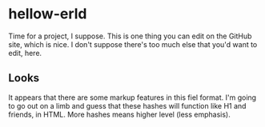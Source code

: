# hellow-erld
Time for a project, I suppose.
This is one thing you can edit on the GitHub site, which is nice. I don't suppose there's too much else that you'd want to edit, here.
## Looks 
It appears that there are some markup features in this fiel format. I'm going to go out on a limb and guess that these hashes will function like H1 and friends, in HTML. More hashes means higher level (less emphasis).
